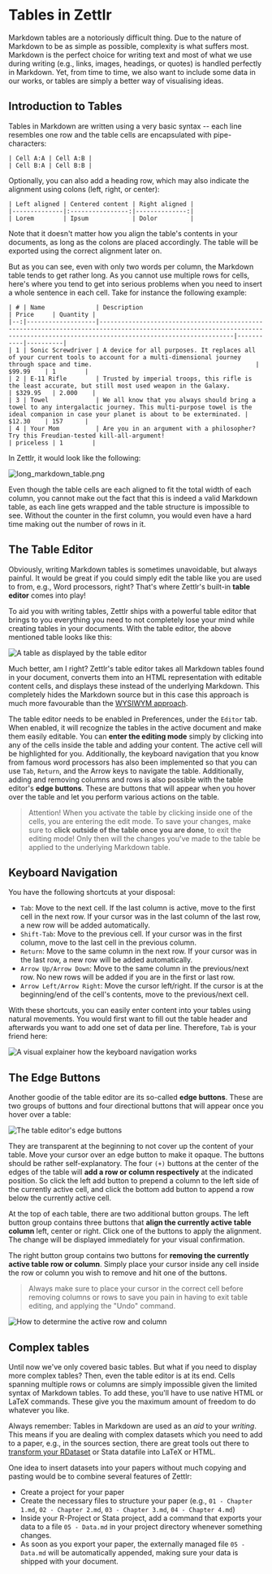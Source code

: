 # Tables in Zettlr

Markdown tables are a notoriously difficult thing. Due to the nature of Markdown to be as simple as possible, complexity is what suffers most. Markdown is the perfect choice for writing text and most of what we use during writing (e.g., links, images, headings, or quotes) is handled perfectly in Markdown. Yet, from time to time, we also want to include some data in our works, or tables are simply a better way of visualising ideas.

## Introduction to Tables

Tables in Markdown are written using a very basic syntax -- each line resembles one row and the table cells are encapsulated with pipe-characters:

```
| Cell A:A | Cell A:B |
| Cell B:A | Cell B:B |
```

Optionally, you can also add a heading row, which may also indicate the alignment using colons (left, right, or center):

```
| Left aligned | Centered content | Right aligned |
|--------------|:----------------:|--------------:|
| Lorem        | Ipsum            | Dolor         |
```

Note that it doesn't matter how you align the table's contents in your documents, as long as the colons are placed accordingly. The table will be exported using the correct alignment later on.

But as you can see, even with only two words per column, the Markdown table tends to get rather long. As you cannot use multiple rows for cells, here's where you tend to get into serious problems when you need to insert a whole sentence in each cell. Take for instance the following example:

```
| # | Name              | Description                                                                                                                                                                     | Price     | Quantity |
|--:|-------------------|---------------------------------------------------------------------------------------------------------------------------------------------------------------------------------|-----------|----------|
| 1 | Sonic Screwdriver | A device for all purposes. It replaces all of your current tools to account for a multi-dimensional journey through space and time.                                             | $99.99    | 1        |
| 2 | E-11 Rifle        | Trusted by imperial troops, this rifle is the least accurate, but still most used weapon in the Galaxy.                                                                         | $329.95   | 2.000    |
| 3 | Towel             | We all know that you always should bring a towel to any intergalactic journey. This multi-purpose towel is the ideal companion in case your planet is about to be exterminated. | $12.30    | 157      |
| 4 | Your Mom          | Are you in an argument with a philosopher? Try this Freudian-tested kill-all-argument!                                                                                          | priceless | 1        |
```

In Zettlr, it would look like the following:

![long_markdown_table.png](../img/long_markdown_table.png)


Even though the table cells are each aligned to fit the total width of each column, you cannot make out the fact that this is indeed a valid Markdown table, as each line gets wrapped and the table structure is impossible to see. Without the counter in the first column, you would even have a hard time making out the number of rows in it.

## The Table Editor

Obviously, writing Markdown tables is sometimes unavoidable, but always painful. It would be great if you could simply edit the table like you are used to from, e.g., Word processors, right? That's where Zettlr's built-in **table editor** comes into play!

To aid you with writing tables, Zettlr ships with a powerful table editor that brings to you everything you need to not completely lose your mind while creating tables in your documents. With the table editor, the above mentioned table looks like this:

![A table as displayed by the table editor](../img/zettlr_table.png)

Much better, am I right? Zettlr's table editor takes all Markdown tables found in your document, converts them into an HTML representation with editable content cells, and displays these instead of the underlying Markdown. This completely hides the Markdown source but in this case this approach is much more favourable than the [WYSIWYM approach](../concepts/wysiwym.md).

The table editor needs to be enabled in Preferences, under the `Editor` tab. When enabled, it will recognize the tables in the active document and make them easily editable. You can **enter the editing mode** simply by clicking into any of the cells inside the table and adding your content. The active cell will be highlighted for you. Additionally, the keyboard navigation that you know from famous word processors has also been implemented so that you can use `Tab`, `Return`, and the Arrow keys to navigate the table. Additionally, adding and removing columns and rows is also possible with the table editor's **edge buttons**. These are buttons that will appear when you hover over the table and let you perform various actions on the table.

> Attention! When you activate the table by clicking inside one of the cells, you are entering the edit mode. To save your changes, make sure to **click outside of the table once you are done**, to exit the editing mode! Only then will the changes you've made to the table be applied to the underlying Markdown table.

## Keyboard Navigation

You have the following shortcuts at your disposal:

- `Tab`: Move to the next cell. If the last column is active, move to the first cell in the next row. If your cursor was in the last column of the last row, a new row will be added automatically.
- `Shift-Tab`: Move to the previous cell. If your cursor was in the first column, move to the last cell in the previous column.
- `Return`: Move to the same column in the next row. If your cursor was in the last row, a new row will be added automatically.
- `Arrow Up/Arrow Down`: Move to the same column in the previous/next row. No new rows will be added if you are in the first or last row.
- `Arrow Left/Arrow Right`: Move the cursor left/right. If the cursor is at the beginning/end of the cell's contents, move to the previous/next cell.

With these shortcuts, you can easily enter content into your tables using natural movements. You would first want to fill out the table header and afterwards you want to add one set of data per line. Therefore, `Tab` is your friend here:

![A visual explainer how the keyboard navigation works](../img/zettlr_table_movement.png)

## The Edge Buttons

Another goodie of the table editor are its so-called **edge buttons**. These are two groups of buttons and four directional buttons that will appear once you hover over a table:

![The table editor's edge buttons](../img/table_with_edge_buttons.png)

They are transparent at the beginning to not cover up the content of your table. Move your cursor over an edge button to make it opaque. The buttons should be rather self-explanatory. The four `(+)` buttons at the center of the edges of the table will **add a row or column respectively** at the indicated position. So click the left add button to prepend a column to the left side of the currently active cell, and click the bottom add button to append a row below the currently active cell.

At the top of each table, there are two additional button groups. The left button group contains three buttons that **align the currently active table column** left, center or right. Click one of the buttons to apply the alignment. The change will be displayed immediately for your visual confirmation.

The right button group contains two buttons for **removing the currently active table row or column**. Simply place your cursor inside any cell inside the row or column you wish to remove and hit one of the buttons.

> Always make sure to place your cursor in the correct cell before removing columns or rows to save you pain in having to exit table editing, and applying the "Undo" command.

![How to determine the active row and column](../img/table_active_cell.png)

## Complex tables

Until now we've only covered basic tables. But what if you need to display more complex tables? Then, even the table editor is at its end. Cells spanning multiple rows or columns are simply impossible given the limited syntax of Markdown tables. To add these, you'll have to use native HTML or LaTeX commands. These give you the maximum amount of freedom to do whatever you like.

Always remember: Tables in Markdown are used as an _aid_ to your _writing_. This means if you are dealing with complex datasets which you need to add to a paper, e.g., in the sources section, there are great tools out there to [transform your RDataset](https://tex.stackexchange.com/questions/364225/export-tables-from-r-to-latex) or Stata datafile into LaTeX or HTML.

One idea to insert datasets into your papers without much copying and pasting would be to combine several features of Zettlr:

- Create a project for your paper
- Create the necessary files to structure your paper (e.g., `01 - Chapter 1.md`, `02 - Chapter 2.md`, `03 - Chapter 3.md`, `04 - Chapter 4.md`)
- Inside your R-Project or Stata project, add a command that exports your data to a file `05 - Data.md` in your project directory whenever something changes.
- As soon as you export your paper, the externally managed file `05 - Data.md` will be automatically appended, making sure your data is shipped with your document.
